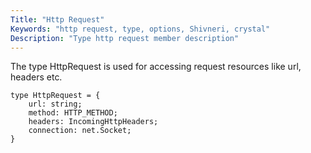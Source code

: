 ```yaml
---
Title: "Http Request"
Keywords: "http request, type, options, Shivneri, crystal"
Description: "Type http request member description"
---
```


The type HttpRequest is used for accessing request resources like url, headers etc.

```
type HttpRequest = {
    url: string;
    method: HTTP_METHOD;
    headers: IncomingHttpHeaders;
    connection: net.Socket;
}
```